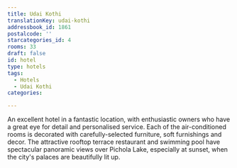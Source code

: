 ```yaml
---
title: Udai Kothi
translationKey: udai-kothi
addressbook_id: 1861
postalcode: ''
starcategories_id: 4
rooms: 33
draft: false
id: hotel
type: hotels
tags:
  - Hotels
  - Udai Kothi
categories:

---
```

An excellent hotel in a fantastic location, with enthusiastic owners who have a great eye for detail and personalised service. Each of the air-conditioned rooms is decorated with carefully-selected furniture, soft furnishings and decor. The attractive rooftop terrace restaurant and swimming pool have spectacular panoramic views over Pichola Lake, especially at sunset, when the city's palaces are beautifully lit up.